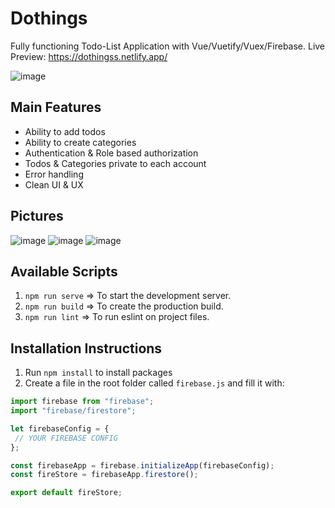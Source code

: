 # Dothings
Fully functioning Todo-List Application with Vue/Vuetify/Vuex/Firebase.
Live Preview: https://dothingss.netlify.app/

![image](https://user-images.githubusercontent.com/50014916/82885718-cc74fc00-9f45-11ea-9e08-cd31f563713c.png)

## Main Features

- Ability to add todos
- Ability to create categories
- Authentication & Role based authorization
- Todos & Categories private to each account
- Error handling
- Clean UI & UX

## Pictures

![image](https://user-images.githubusercontent.com/50014916/82886065-49a07100-9f46-11ea-8de5-d5bc412ce9ea.png)
![image](https://user-images.githubusercontent.com/50014916/82886120-5cb34100-9f46-11ea-9e37-fc106fd4064d.png)
![image](https://user-images.githubusercontent.com/50014916/82886288-9f751900-9f46-11ea-8566-95c7484b4790.png)

## Available Scripts
1. `npm run serve` => To start the development server.
2. `npm run build` => To create the production build.
3. `npm run lint` => To run eslint on project files.

## Installation Instructions
1. Run `npm install` to install packages
2. Create a file in the root folder called `firebase.js` and fill it with:
```javascript
import firebase from "firebase";
import "firebase/firestore";

let firebaseConfig = {
 // YOUR FIREBASE CONFIG
};

const firebaseApp = firebase.initializeApp(firebaseConfig);
const fireStore = firebaseApp.firestore();

export default fireStore;
```
